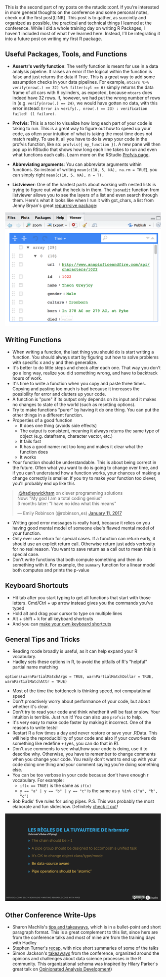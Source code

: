 This is the second part of my posts on the rstudio::conf. If you're interested in more general thoughts on the conference and some personal notes, check out the first post(LINK). This post is to gather, as succintly and organized as possible, the practical and technical things I learned at the conference. While I did a whole training day on writing R Packages, I haven't included most of what I've learned here. Instead, I'll be integrating it into a future post on writing my first R package. 

## Useful Packages, Tools, and Functions 
* **Assertr's verify function**: The verify function is meant for use in a data analysis pipeline. It raises an error if the logical within the function is false and just returns the data if True. This is a great way to add some assumption checks in your data pipelines. For example,  `mtcars %>% verify(nrow(.) == 32) %>% filter(cyl == 6)` simply returns the data frame of all cars with 6 cylinders, as expected, because `mtcars` does indeed have 32 rows. If, however, we had put the wrong number of rows in (e.g. `verify(nrow(.) == 24)`, we would have gotten no data, with this error instead: `Error in verify(., nrow(.) == 23) : verification failed! (1 failure)`. 

* **Profvis**: This is a tool to visualize how long each part of your code is taking to run. This is a great way to figure out how to speed up your code, as often your intuition of what is taking the most time does not match reality. To use it, all you have to do is wrap your code in the profvis function, like so: `profvis({ my_function })`. A new pane will then pop up in RStudio that shows how long each line takes to run and even what functions each calls. Learn more on the RStudio [Profvis page](https://rstudio.github.io/profvis/). 

* **Abbreviating arguments**: You can abbreviate arguments within functions. So instead of writing `mean(c(10, 5, NA), na.rm = TRUE`), you can simply right `mean(c(10, 5, NA), n = T)`. 

* **Listviewer**: One of the hardest parts about working with nested lists is trying to figure out what the heck is in them. The `jsonedit` function from listviewer allows you to see the layers of a list and even search through them. Here's what it looks like when I run it with got_chars, a list from Jenny Bryan's great [repurrrsive package](https://github.com/jennybc/repurrrsive):

![center](https://github.com/robinsones/robinsones.github.io/blob/rstudioconf-draft-post/images/Listviewer.png)


## Writing Functions

* When writing a function, the last thing you should do is start writing a function. You should always start by figuring out how to solve problems with specific x and y and then generalize. 
* It's better to do little steps and check after each one. That way you don't go a long way, realize you did something wrong, and have to backtrack hours of work.  
* It's time to write a function when you copy and paste three times. Copying and pasting too much is bad because it increases the possibility for error and clutters up your code. 
* A function is "pure" if its output only depends on its input and it makes no changes to state of the world (such as resetting options).
* Try to make functions "purer" by having it do one thing. You can put the other things in a different function. 
* Properties of a good function 
  - It does one thing (avoids side effects)
  - The output is consistent, meaning it always returns the same type of object (e.g. dataframe, character vector, etc.)
  - It fails fast
  - It has a good name: not too long and makes it clear what the function does
  - It works
* Your function should be understandable. This is about being correct in the future. Often what you want to do is going to change over time, and if you can't understand how a function works, your chances of making a change correctly is smaller. If you try to make your function too clever, you'll probably end up like this 

<blockquote class="twitter-tweet" data-lang="en"><p lang="en" dir="ltr">.<a href="https://twitter.com/hadleywickham">@hadleywickham</a> on clever programming solutions<br>Now: &quot;My god I am a total coding genius” <br>3 months later: &quot;I have no idea what this means&quot;</p>&mdash; Emily Robinson (@robinson_es) <a href="https://twitter.com/robinson_es/status/819225758367449088">January 11, 2017</a></blockquote>
<script async src="//platform.twitter.com/widgets.js" charset="utf-8"></script>

* Writing good error messages is really hard, because it relies on you having good mental model of someone else's flawed mental model of your function. 
* Only ever use return for special cases. If a function can return early, it should use an explicit return call. Otherwise return just adds verbosity for no real reason. You want to save return as a call out to mean this is special case. 
* Don't write functions that both compute something and then do something with it. For example, the `summary` function for a linear model both computes and prints the p-value

## Keyboard Shortcuts

* Hit tab after you start typing to get all functions that start with those letters. Cmd/Ctrl + up arrow instead gives you the commands you've typed
* Hold alt and drag your cursor to type on multiple lines
* Alt + shift + k for all keyboard shortcuts
* And you can [make your own keyboard shortcuts](https://support.rstudio.com/hc/en-us/articles/206382178-Customizing-Keyboard-Shortcuts)

## General Tips and Tricks

* Reading rcode broadly is useful, as it can help expand your R vocabulary. 
* Hadley sets these options in R, to avoid the pitfalls of R's "helpful" partial name matching

```
options(warnPartialMatchArgs = TRUE, warnPartialMatchDollar = TRUE, warnPartialMatchAttr = TRUE)
```

* Most of the time the bottleneck is thinking speed, not computational speed
* Don't proactively worry about performance of your code, but about whether it's clear. 
* Don't try to read your code and think whether it will be fast or slow. Your intuition is terrible. Just run it! You can also use `profvis` to help. 
* It's very easy to make code faster by making it incorrect. One of the reasons to write tests!
* Restart R a few times a day and never restore or save your .RData. This will help the reproducibility of your code and also if your coworkers do something like redefine `+` (yes, you can do that in R).
* Don't use comments to see what/how your code is doing, use it to describe why. Otherwise, you have to remember to change comments when you change your code. You really don't want to end up with your code doing one thing and your comment saying you're doing something else.
* You can be too verbose in your code because don't have enough r vocabulary. For example: 
    - `if(x == TRUE)` is the same as `if(x)`
    - `y == "a" | y == "b" | y == "c"` is the same as `y %in% c("a", "b", “c”)`
* Bob Rudis' five rules for using pipes. P.S. This was probably the most elaborate and fun slideshow. Definitely [check it out](https://github.com/hrbrmstr/rstudioconf2017#readme)!

![center](https://github.com/robinsones/robinsones.github.io/blob/rstudioconf-draft-post/images/Rules_of_pipe.png)

## Other Conference Write-Ups
* Sharon Machlis's [tips and takeaways](http://www.computerworld.com/article/3157004/data-analytics/best-tips-and-takeaways-from-rstudio-conference.html), which is in a bullet-point and short paragraph format. This is a great complement to this list, since hers are from the conference talks and most of mine are from the training days with Hadley
* Stephen Turner's [recap](http://www.gettinggeneticsdone.com/2017/01/rstudio-conference-2017-recap.html), with nice short summaries of some of the talks
* Simon Jackson's [takeaways](https://drsimonj.svbtle.com/opinions-and-challenges-at-rstudio-conf) from the conference, organized around the opinions and challenges about data science processes in the R community. This organizational schema was inspired by Hilary Parker's great talk on [Opinionated Analysis Development](http://www.slideshare.net/hilaryparker/opinionated-analysis-development))

